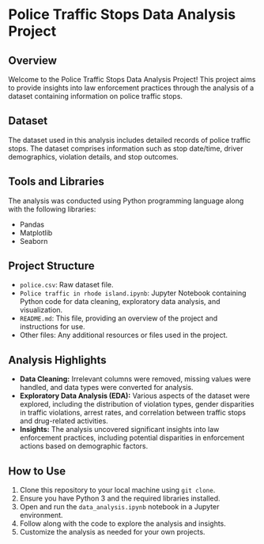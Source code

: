 # Police Traffic Stops Data Analysis Project

## Overview
Welcome to the Police Traffic Stops Data Analysis Project! This project aims to provide insights into law enforcement practices through the analysis of a dataset containing information on police traffic stops.

## Dataset
The dataset used in this analysis includes detailed records of police traffic stops. The dataset comprises information such as stop date/time, driver demographics, violation details, and stop outcomes.

## Tools and Libraries
The analysis was conducted using Python programming language along with the following libraries:
- Pandas
- Matplotlib
- Seaborn

## Project Structure
- `police.csv`: Raw dataset file.
- `Police traffic in rhode island.ipynb`: Jupyter Notebook containing Python code for data cleaning, exploratory data analysis, and visualization.
- `README.md`: This file, providing an overview of the project and instructions for use.
- Other files: Any additional resources or files used in the project.

## Analysis Highlights
- **Data Cleaning:** Irrelevant columns were removed, missing values were handled, and data types were converted for analysis.
- **Exploratory Data Analysis (EDA):** Various aspects of the dataset were explored, including the distribution of violation types, gender disparities in traffic violations, arrest rates, and correlation between traffic stops and drug-related activities.
- **Insights:** The analysis uncovered significant insights into law enforcement practices, including potential disparities in enforcement actions based on demographic factors.

## How to Use
1. Clone this repository to your local machine using `git clone`.
2. Ensure you have Python 3 and the required libraries installed.
3. Open and run the `data_analysis.ipynb` notebook in a Jupyter environment.
4. Follow along with the code to explore the analysis and insights.
5. Customize the analysis as needed for your own projects.
